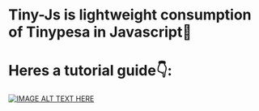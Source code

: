 # Tiny-Js is lightweight consumption of Tinypesa in Javascript👋 
# Heres a tutorial guide👇:
[![IMAGE ALT TEXT HERE](https://img.youtube.com/vi/2KYOG6FqzyE/0.jpg)](https://www.youtube.com/watch?v=2KYOG6FqzyE)
